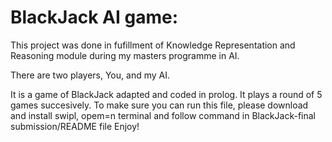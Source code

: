 # BlackJack AI game:
This project was done in fufillment of Knowledge Representation and Reasoning module during my masters programme in AI.

There are two players, You, and my AI. 

It is a game of BlackJack adapted and coded in prolog. It plays a round of 5 games succesively.
To make sure you can run this file, please download and install swipl, opem=n terminal and follow command in BlackJack-final submission/README file
Enjoy!
